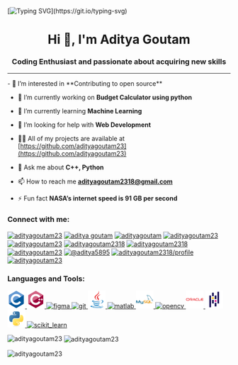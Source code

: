 [![Typing SVG](https://readme-typing-svg.herokuapp.com/?center=true&vCenter=true&width=1000&size=35&color=1F51FF&lines=Welcome+Folks+!;Willkommen+Leute+!;¡Bienvenidos+amigos+!;Bienvenue+les+amis+!;ようこそ皆さん+!)](https://git.io/typing-svg)
<h1 align="center">Hi 👋, I'm Aditya Goutam</h1>
<h3 align="center">Coding Enthusiast and passionate about acquiring new skills</h3>
<!-- <p><img align="left" src="https://slackmojis.com/emojis/7373-hand_wave/download" alt="adityagoutam23" height="30" width="40"/></p> -->

<hr size="200px"></hr>
<!-- <br></br> -->
- 👀 I’m interested in **Contributing to open source**

- 🔭 I’m currently working on **Budget Calculator using python**

- 🌱 I’m currently learning **Machine Learning**

- 🤝 I’m looking for help with **Web Development**

- 👨‍💻 All of my projects are available at [https://github.com/adityagoutam23](https://github.com/adityagoutam23)

- 💬 Ask me about **C++, Python**

- 📫 How to reach me **adityagoutam2318@gmail.com**

- ⚡ Fun fact **NASA’s internet speed is 91 GB per second**

<h3 align="left">Connect with me:</h3>
<p align="left">
<a href="https://twitter.com/adityagoutam23" target="blank"><img align="center" src="https://raw.githubusercontent.com/rahuldkjain/github-profile-readme-generator/master/src/images/icons/Social/twitter.svg" alt="adityagoutam23" height="30" width="40" /></a>
<a href="https://www.linkedin.com/in/aditya-goutam-323a201ba/" target="blank"><img align="center" src="https://raw.githubusercontent.com/rahuldkjain/github-profile-readme-generator/master/src/images/icons/Social/linked-in-alt.svg" alt="aditya goutam" height="30" width="40" /></a>
<a href="https://kaggle.com/adityagoutam" target="blank"><img align="center" src="https://raw.githubusercontent.com/rahuldkjain/github-profile-readme-generator/master/src/images/icons/Social/kaggle.svg" alt="adityagoutam" height="30" width="40" /></a>
<a href="https://instagram.com/adityagoutam23" target="blank"><img align="center" src="https://raw.githubusercontent.com/rahuldkjain/github-profile-readme-generator/master/src/images/icons/Social/instagram.svg" alt="adityagoutam23" height="30" width="40" /></a>
<a href="https://www.codechef.com/users/adityagoutam23" target="blank"><img align="center" src="https://cdn.jsdelivr.net/npm/simple-icons@3.1.0/icons/codechef.svg" alt="adityagoutam23" height="30" width="40" /></a>
<a href="https://www.hackerrank.com/adityagoutam2318" target="blank"><img align="center" src="https://raw.githubusercontent.com/rahuldkjain/github-profile-readme-generator/master/src/images/icons/Social/hackerrank.svg" alt="adityagoutam2318" height="30" width="40" /></a>
<a href="https://codeforces.com/profile/adityagoutam2318" target="blank"><img align="center" src="https://raw.githubusercontent.com/rahuldkjain/github-profile-readme-generator/master/src/images/icons/Social/codeforces.svg" alt="adityagoutam2318" height="30" width="40" /></a>
<a href="https://www.leetcode.com/adityagoutam23" target="blank"><img align="center" src="https://raw.githubusercontent.com/rahuldkjain/github-profile-readme-generator/master/src/images/icons/Social/leet-code.svg" alt="adityagoutam23" height="30" width="40" /></a>
<a href="https://www.hackerearth.com/@aditya5895" target="blank"><img align="center" src="https://raw.githubusercontent.com/rahuldkjain/github-profile-readme-generator/master/src/images/icons/Social/hackerearth.svg" alt="@aditya5895" height="30" width="40" /></a>
<a href="https://auth.geeksforgeeks.org/user/adityagoutam2318/profile" target="blank"><img align="center" src="https://raw.githubusercontent.com/rahuldkjain/github-profile-readme-generator/master/src/images/icons/Social/geeks-for-geeks.svg" alt="adityagoutam2318/profile" height="30" width="40" /></a>
<a href="https://www.topcoder.com/members/adityagoutam23" target="blank"><img align="center" src="https://raw.githubusercontent.com/rahuldkjain/github-profile-readme-generator/master/src/images/icons/Social/topcoder.svg" alt="adityagoutam23" height="30" width="40" /></a>
</p>

<h3 align="left">Languages and Tools:</h3>
<p align="left"> <a href="https://www.cprogramming.com/" target="_blank" rel="noreferrer"> <img src="https://raw.githubusercontent.com/devicons/devicon/master/icons/c/c-original.svg" alt="c" width="40" height="40"/> </a> <a href="https://www.w3schools.com/cpp/" target="_blank" rel="noreferrer"> <img src="https://raw.githubusercontent.com/devicons/devicon/master/icons/cplusplus/cplusplus-original.svg" alt="cplusplus" width="40" height="40"/> </a> <a href="https://www.figma.com/" target="_blank" rel="noreferrer"> <img src="https://www.vectorlogo.zone/logos/figma/figma-icon.svg" alt="figma" width="40" height="40"/> </a> <a href="https://git-scm.com/" target="_blank" rel="noreferrer"> <img src="https://www.vectorlogo.zone/logos/git-scm/git-scm-icon.svg" alt="git" width="40" height="40"/> </a> <a href="https://www.java.com" target="_blank" rel="noreferrer"> <img src="https://raw.githubusercontent.com/devicons/devicon/master/icons/java/java-original.svg" alt="java" width="40" height="40"/> </a> <a href="https://www.mathworks.com/" target="_blank" rel="noreferrer"> <img src="https://upload.wikimedia.org/wikipedia/commons/2/21/Matlab_Logo.png" alt="matlab" width="40" height="40"/> </a> <a href="https://www.mysql.com/" target="_blank" rel="noreferrer"> <img src="https://raw.githubusercontent.com/devicons/devicon/master/icons/mysql/mysql-original-wordmark.svg" alt="mysql" width="40" height="40"/> </a> <a href="https://opencv.org/" target="_blank" rel="noreferrer"> <img src="https://www.vectorlogo.zone/logos/opencv/opencv-icon.svg" alt="opencv" width="40" height="40"/> </a> <a href="https://www.oracle.com/" target="_blank" rel="noreferrer"> <img src="https://raw.githubusercontent.com/devicons/devicon/master/icons/oracle/oracle-original.svg" alt="oracle" width="40" height="40"/> </a> <a href="https://pandas.pydata.org/" target="_blank" rel="noreferrer"> <img src="https://raw.githubusercontent.com/devicons/devicon/2ae2a900d2f041da66e950e4d48052658d850630/icons/pandas/pandas-original.svg" alt="pandas" width="40" height="40"/> </a> <a href="https://www.python.org" target="_blank" rel="noreferrer"> <img src="https://raw.githubusercontent.com/devicons/devicon/master/icons/python/python-original.svg" alt="python" width="40" height="40"/> </a> <a href="https://scikit-learn.org/" target="_blank" rel="noreferrer"> <img src="https://upload.wikimedia.org/wikipedia/commons/0/05/Scikit_learn_logo_small.svg" alt="scikit_learn" width="40" height="40"/> </a> </p>

<p><img align="left" src="https://github-readme-stats.vercel.app/api/top-langs?username=adityagoutam23&show_icons=true&locale=en&layout=compact" alt="adityagoutam23" /></p>

<p>&nbsp;<img align="center" src="https://github-readme-stats.vercel.app/api?username=adityagoutam23&show_icons=true&locale=en" alt="adityagoutam23" /></p>

<p><img align="center" src="https://github-readme-streak-stats.herokuapp.com/?user=adityagoutam23&" alt="adityagoutam23" /></p>

